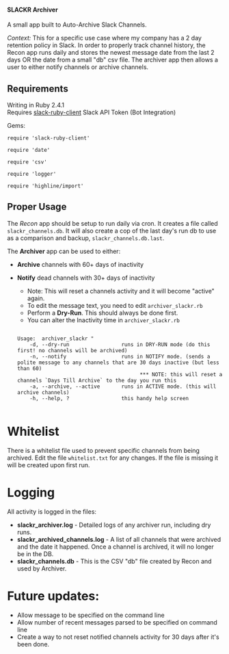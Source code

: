 #### SLACKR Archiver

A small app built to Auto-Archive Slack Channels. 

*Context:* This for a specific use case where my company has a 2 day retention policy in Slack. In order to properly track channel history,
the Recon app runs daily and stores the newest message date from the last 2 days OR the date from a small "db" csv file. The archiver app then allows 
a user to either notify channels or archive channels. 

## Requirements

Writing in Ruby 2.4.1<br>
Requires [slack-ruby-client](https://github.com/slack-ruby/slack-ruby-client)
Slack API Token (Bot Integration)

Gems:
<pre><code>require 'slack-ruby-client'<br>
require 'date'<br>
require 'csv'<br>
require 'logger'<br>
require 'highline/import'<br></code></pre>

## Proper Usage

The *Recon* app should be setup to run daily via cron. It creates a file called <code>slackr_channels.db</code>.  It will also create a cop of the last day's run db to use as a comparison and backup, <code>slackr_channels.db.last</code>.

The **Archiver** app can be used to either:

+ **Archive** channels with 60+ days of inactivity
+ **Notify** dead channels with 30+ days of inactivity
  + Note: This will reset a channels activity and it will become "active" again. 
  + To edit the message text, you need to edit <code>archiver_slackr.rb</code>
  + Perform a **Dry-Run**. This should always be done first. 
  + You can alter the Inactivity time in <code>archiver_slackr.rb</code>

  <pre><code>
  Usage:  archiver_slackr <flag>"
      -d, --dry-run                 runs in DRY-RUN mode (do this first! no channels will be archived)
      -n, --notify                  runs in NOTIFY mode. (sends a polite message to any channels that are 30 days inactive (but less than 60)
                                          *** NOTE: this will reset a channels `Days Till Archive` to the day you run this
      -a, --archive, --active       runs in ACTIVE mode. (this will archive channels)
      -h, --help, ?                 this handy help screen
      </code></pre>

# Whitelist

There is a whitelist file used to prevent specific channels from being archived.  Edit the file <code>whitelist.txt</code> for any changes.  If the file is missing it will be created upon first run. 

# Logging

All activity is logged in the files: 
+ **slackr_archiver.log** - Detailed logs of any archiver run, including dry runs. 
+ **slackr_archived_channels.log** - A list of all channels that were archived and the date it happened. Once a channel is archived, it will no longer be in the DB. 
+ **slackr_channels.db** - This is the CSV "db" file created by Recon and used by Archiver. 

# Future updates: 
+ Allow message to be specified on the command line
+ Allow number of recent messages parsed to be specified on command line
+ Create a way to not reset notified channels activity for 30 days after it's been done. 
